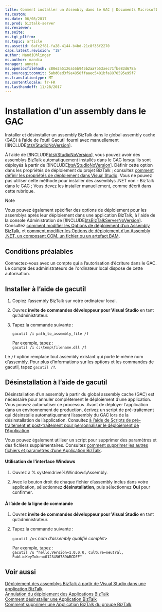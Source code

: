 ```yaml
---
title: Comment installer un Assembly dans le GAC | Documents Microsoft
ms.custom: 
ms.date: 06/08/2017
ms.prod: biztalk-server
ms.reviewer: 
ms.suite: 
ms.tgt_pltfrm: 
ms.topic: article
ms.assetid: 6afc2f81-fa28-4144-b4bd-21c8f35f2270
caps.latest.revision: "18"
author: MandiOhlinger
ms.author: mandia
manager: anneta
ms.openlocfilehash: c80e3a5126a56b945b2aa7b53aec71fbe83d678a
ms.sourcegitcommit: 5abd0ed3f9e4858ffaaec5481bfa8878595e95f7
ms.translationtype: MT
ms.contentlocale: fr-FR
ms.lasthandoff: 11/28/2017
---
```

# <a name="how-to-install-an-assembly-in-the-gac"></a>Installation d'un assembly dans le GAC
Installer et désinstaller un assembly BizTalk dans le global assembly cache (GAC) à l’aide de l’outil Gacutil fourni avec manuellement [!INCLUDE[btsVStudioNoVersion](../includes/btsvstudionoversion-md.md)].  
  
 À l’aide de [!INCLUDE[btsVStudioNoVersion](../includes/btsvstudionoversion-md.md)], vous pouvez avoir des assemblys BizTalk automatiquement installés dans le GAC lorsqu’ils sont déployés à partir de [!INCLUDE[btsVStudioNoVersion](../includes/btsvstudionoversion-md.md)]. Définir cette option dans les propriétés de déploiement du projet BizTalk ; consultez [comment définir les propriétés de déploiement dans Visual Studio](../core/how-to-set-deployment-properties-in-visual-studio.md). Vous ne pouvez pas utiliser cette méthode pour installer des assemblys .NET non - BizTalk dans le GAC ; Vous devez les installer manuellement, comme décrit dans cette rubrique.  
  
> [!NOTE]
>  Vous pouvez également spécifier des options de déploiement pour les assemblys après leur déploiement dans une application BizTalk, à l'aide de la console Administration de [!INCLUDE[btsBizTalkServerNoVersion](../includes/btsbiztalkservernoversion-md.md)]. Consultez [comment modifier les Options de déploiement d’un Assembly BizTalk](../core/how-to-modify-the-deployment-options-of-a-biztalk-assembly.md), et [comment modifier les Options de déploiement d’un Assembly .NET, un composant COM, un fichier ou un artefact BAM](../core/modify-deployment-options-of-net-assembly-com-component-file-bam-artifact.md).  
  
## <a name="prerequisites"></a>Conditions préalables  
Connectez-vous avec un compte qui a l’autorisation d’écriture dans le GAC. Le compte des administrateurs de l'ordinateur local dispose de cette autorisation.  

  
## <a name="install-using-gacutil"></a>Installer à l’aide de gacutil
  
1.  Copiez l’assembly BizTalk sur votre ordinateur local.  
  
2.  Ouvrez **invite de commandes développeur pour Visual Studio** en tant qu’administrateur.  
  
3.  Tapez la commande suivante :  
  
     `gacutil /i path_to_assembly_file /f`

    Par exemple, tapez :  
    `gacutil /i c:\temp\filename.dll /f`
    
Le `/f` option remplace tout assembly existant qui porte le même nom d’assembly. Pour plus d’informations sur les options et les commandes de gacutil, tapez `gacutil /?`. 

## <a name="uninstall-using-gacutil"></a>Désinstallation à l’aide de gacutil
Désinstallation d’un assembly à partir du global assembly cache (GAC) est nécessaire pour annuler complètement le déploiement d’une application. Vous pouvez automatiser ce processus. Avant de déployer l’application dans un environnement de production, écrivez un script de pré-traitement qui désinstalle automatiquement l’assembly du GAC lors de la désinstallation de l’application. Consultez [à l’aide de Scripts de pré-traitement et post-traitement pour personnaliser le déploiement de l’Application](../core/using-pre-and-post-processing-scripts-to-customize-application-deployment.md).  
  
 Vous pouvez également utiliser un script pour supprimer des paramètres et des fichiers supplémentaires. Consultez [comment supprimer les autres fichiers et paramètres d’une Application BizTalk](../core/how-to-remove-other-files-and-settings-for-a-biztalk-application.md).  
 
#### <a name="using-the-windows-interface"></a>Utilisation de l'interface Windows  
  
1.  Ouvrez à % systemdrive%\Windows\Assembly.  
  
2.  Avec le bouton droit de chaque fichier d’assembly inclus dans votre application, sélectionnez **désinstallation**, puis sélectionnez **Oui** pour confirmer.  
  
#### <a name="using-the-command-line"></a>À l’aide de la ligne de commande  
  
1.  Ouvrez **invite de commandes développeur pour Visual Studio** en tant qu’administrateur. 
  
2.  Tapez la commande suivante :  
  
     `gacutil /u`\< *nom d’assembly qualifié complet*\>  
  
     Par exemple, tapez :  
     `gacutil /u "hello,Version=1.0.0.0, Culture=neutral, PublicKeyToken=0123456789ABCDEF"`
       
## <a name="see-also"></a>Voir aussi  
 [Déploiement des assemblys BizTalk à partir de Visual Studio dans une application BizTalk](../core/deploying-biztalk-assemblies-from-visual-studio-into-a-biztalk-application.md)  
[Annulation du déploiement des Applications BizTalk](../core/undeploying-biztalk-applications.md)   
 [Comment désinstaller une Application BizTalk](../core/how-to-uninstall-a-biztalk-application.md)   
 [Comment supprimer une Application BizTalk du groupe BizTalk](../core/how-to-delete-a-biztalk-application-from-the-biztalk-group.md)
 